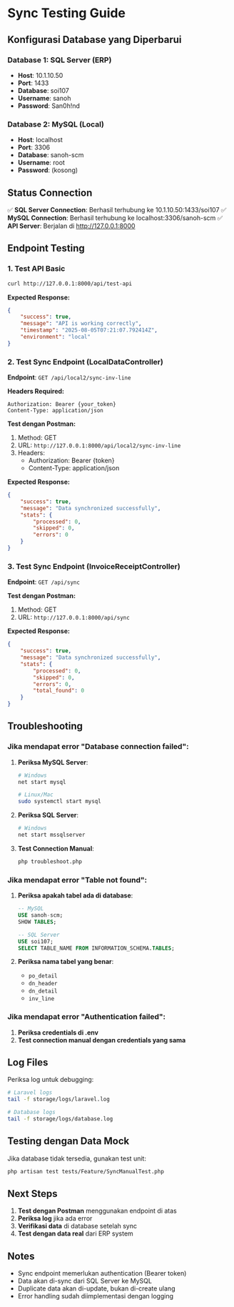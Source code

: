 # Sync Testing Guide

## Konfigurasi Database yang Diperbarui

### Database 1: SQL Server (ERP)
- **Host**: 10.1.10.50
- **Port**: 1433
- **Database**: soi107
- **Username**: sanoh
- **Password**: San0h!nd

### Database 2: MySQL (Local)
- **Host**: localhost
- **Port**: 3306
- **Database**: sanoh-scm
- **Username**: root
- **Password**: (kosong)

## Status Connection

✅ **SQL Server Connection**: Berhasil terhubung ke 10.1.10.50:1433/soi107
✅ **MySQL Connection**: Berhasil terhubung ke localhost:3306/sanoh-scm
✅ **API Server**: Berjalan di http://127.0.0.1:8000

## Endpoint Testing

### 1. Test API Basic
```bash
curl http://127.0.0.1:8000/api/test-api
```

**Expected Response:**
```json
{
    "success": true,
    "message": "API is working correctly",
    "timestamp": "2025-08-05T07:21:07.792414Z",
    "environment": "local"
}
```

### 2. Test Sync Endpoint (LocalDataController)

**Endpoint**: `GET /api/local2/sync-inv-line`

**Headers Required:**
```
Authorization: Bearer {your_token}
Content-Type: application/json
```

**Test dengan Postman:**
1. Method: GET
2. URL: `http://127.0.0.1:8000/api/local2/sync-inv-line`
3. Headers:
   - Authorization: Bearer {token}
   - Content-Type: application/json

**Expected Response:**
```json
{
    "success": true,
    "message": "Data synchronized successfully",
    "stats": {
        "processed": 0,
        "skipped": 0,
        "errors": 0
    }
}
```

### 3. Test Sync Endpoint (InvoiceReceiptController)

**Endpoint**: `GET /api/sync`

**Test dengan Postman:**
1. Method: GET
2. URL: `http://127.0.0.1:8000/api/sync`

**Expected Response:**
```json
{
    "success": true,
    "message": "Data synchronized successfully",
    "stats": {
        "processed": 0,
        "skipped": 0,
        "errors": 0,
        "total_found": 0
    }
}
```

## Troubleshooting

### Jika mendapat error "Database connection failed":

1. **Periksa MySQL Server**:
   ```bash
   # Windows
   net start mysql
   
   # Linux/Mac
   sudo systemctl start mysql
   ```

2. **Periksa SQL Server**:
   ```bash
   # Windows
   net start mssqlserver
   ```

3. **Test Connection Manual**:
   ```bash
   php troubleshoot.php
   ```

### Jika mendapat error "Table not found":

1. **Periksa apakah tabel ada di database**:
   ```sql
   -- MySQL
   USE sanoh-scm;
   SHOW TABLES;
   
   -- SQL Server
   USE soi107;
   SELECT TABLE_NAME FROM INFORMATION_SCHEMA.TABLES;
   ```

2. **Periksa nama tabel yang benar**:
   - `po_detail`
   - `dn_header`
   - `dn_detail`
   - `inv_line`

### Jika mendapat error "Authentication failed":

1. **Periksa credentials di .env**
2. **Test connection manual dengan credentials yang sama**

## Log Files

Periksa log untuk debugging:
```bash
# Laravel logs
tail -f storage/logs/laravel.log

# Database logs
tail -f storage/logs/database.log
```

## Testing dengan Data Mock

Jika database tidak tersedia, gunakan test unit:
```bash
php artisan test tests/Feature/SyncManualTest.php
```

## Next Steps

1. **Test dengan Postman** menggunakan endpoint di atas
2. **Periksa log** jika ada error
3. **Verifikasi data** di database setelah sync
4. **Test dengan data real** dari ERP system

## Notes

- Sync endpoint memerlukan authentication (Bearer token)
- Data akan di-sync dari SQL Server ke MySQL
- Duplicate data akan di-update, bukan di-create ulang
- Error handling sudah diimplementasi dengan logging 
